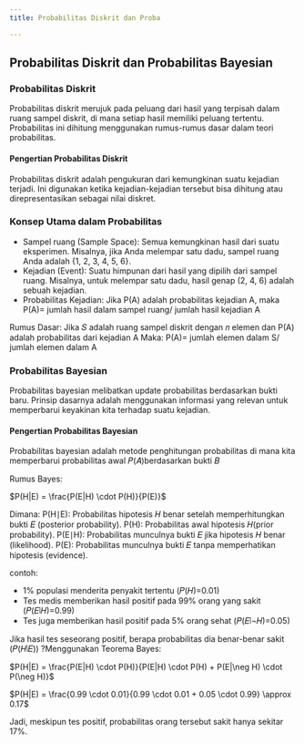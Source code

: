 ```yaml
---
title: Probabilitas Diskrit dan Proba

---
```


## Probabilitas Diskrit dan Probabilitas Bayesian

### Probabilitas Diskrit

Probabilitas diskrit merujuk pada peluang dari hasil yang terpisah dalam ruang sampel diskrit, di mana setiap hasil memiliki peluang tertentu. Probabilitas ini dihitung menggunakan rumus-rumus dasar dalam teori probabilitas.

#### Pengertian Probabilitas Diskrit
Probabilitas diskrit adalah pengukuran dari kemungkinan suatu kejadian terjadi. Ini digunakan ketika kejadian-kejadian tersebut bisa dihitung atau direpresentasikan sebagai nilai diskret.

### Konsep Utama dalam Probabilitas

* Sampel ruang (Sample Space): Semua kemungkinan hasil dari suatu eksperimen. Misalnya, jika Anda melempar satu dadu, sampel ruang Anda adalah {1, 2, 3, 4, 5, 6}.
* Kejadian (Event): Suatu himpunan dari hasil yang dipilih dari sampel ruang. Misalnya, untuk melempar satu dadu, hasil genap (2, 4, 6) adalah sebuah kejadian.
* Probabilitas Kejadian: Jika P(A) adalah probabilitas kejadian A, maka P(A)=
jumlah hasil dalam sampel ruang/
jumlah hasil kejadian A

Rumus Dasar: Jika 𝑆 adalah ruang sampel diskrit dengan 𝑛 elemen dan P(A) adalah probabilitas dari kejadian A Maka: 
P(A)= 
jumlah elemen dalam S/
jumlah elemen dalam A


### Probabilitas Bayesian
Probabilitas bayesian melibatkan update probabilitas berdasarkan bukti baru. Prinsip dasarnya adalah menggunakan informasi yang relevan untuk memperbarui keyakinan kita terhadap suatu kejadian.

#### Pengertian Probabilitas Bayesian
Probabilitas bayesian adalah metode penghitungan probabilitas di mana kita memperbarui probabilitas awal 𝑃(𝐴)berdasarkan bukti 𝐵

Rumus Bayes: 


$P(H|E) = \frac{P(E|H) \cdot P(H)}{P(E)}$

Dimana:
P(H∣E): Probabilitas hipotesis 𝐻 benar setelah memperhitungkan bukti 𝐸 (posterior probability).
P(H): Probabilitas awal hipotesis 𝐻(prior probability).
P(E∣H): Probabilitas munculnya bukti 𝐸 jika hipotesis 𝐻 benar (likelihood).
P(E): Probabilitas munculnya bukti 𝐸 tanpa memperhatikan hipotesis (evidence).

contoh:
* 1% populasi menderita penyakit tertentu (𝑃(𝐻)=0.01)
* Tes medis memberikan hasil positif pada 99% orang yang sakit (𝑃(𝐸∣𝐻)=0.99)
* Tes juga memberikan hasil positif pada 5% orang sehat (𝑃(𝐸∣¬𝐻)=0.05)

Jika hasil tes seseorang positif, berapa probabilitas dia benar-benar sakit (𝑃(𝐻∣𝐸)) ?Menggunakan Teorema Bayes:

$P(H|E) = \frac{P(E|H) \cdot P(H)}{P(E|H) \cdot P(H) + P(E|\neg H) \cdot P(\neg H)}$

$P(H|E) = \frac{0.99 \cdot 0.01}{0.99 \cdot 0.01 + 0.05 \cdot 0.99} \approx 0.17$

Jadi, meskipun tes positif, probabilitas orang tersebut sakit hanya sekitar 17%.

